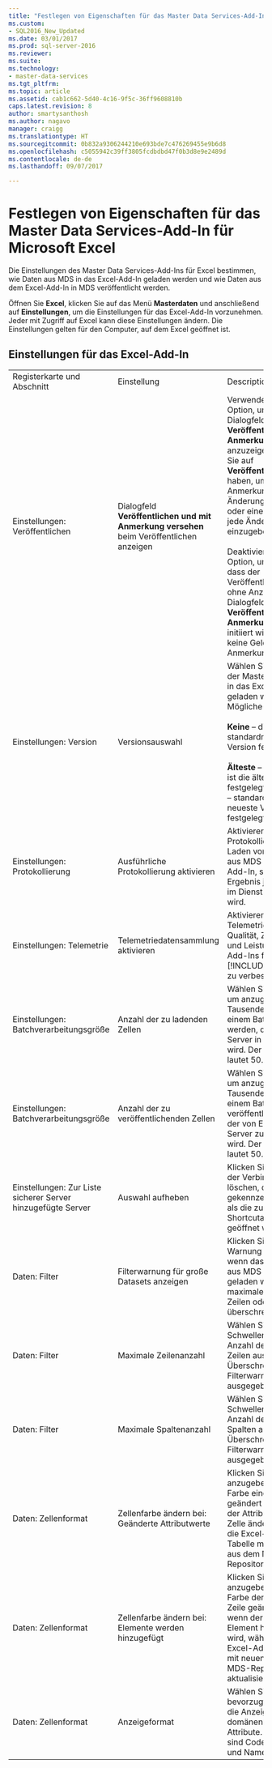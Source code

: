 ```yaml
---
title: "Festlegen von Eigenschaften für das Master Data Services-Add-In für Microsoft Excel | Microsoft-Dokumentation"
ms.custom:
- SQL2016_New_Updated
ms.date: 03/01/2017
ms.prod: sql-server-2016
ms.reviewer: 
ms.suite: 
ms.technology:
- master-data-services
ms.tgt_pltfrm: 
ms.topic: article
ms.assetid: cab1c662-5d40-4c16-9f5c-36ff9608810b
caps.latest.revision: 8
author: smartysanthosh
ms.author: nagavo
manager: craigg
ms.translationtype: HT
ms.sourcegitcommit: 0b832a9306244210e693bde7c476269455e9b6d8
ms.openlocfilehash: c5055942c39ff3805fcdbdbd47f0b3d8e9e2489d
ms.contentlocale: de-de
ms.lasthandoff: 09/07/2017

---
```

# <a name="setting-properties-for-master-data-services-add-in-for-excel"></a>Festlegen von Eigenschaften für das Master Data Services-Add-In für Microsoft Excel
  Die Einstellungen des Master Data Services-Add-Ins für Excel bestimmen, wie Daten aus MDS in das Excel-Add-In geladen werden und wie Daten aus dem Excel-Add-In in MDS veröffentlicht werden.  
  
 Öffnen Sie **Excel**, klicken Sie auf das Menü **Masterdaten** und anschließend auf **Einstellungen**, um die Einstellungen für das Excel-Add-In vorzunehmen. Jeder mit Zugriff auf Excel kann diese Einstellungen ändern. Die Einstellungen gelten für den Computer, auf dem Excel geöffnet ist.  
  
## <a name="excel-add-in-settings"></a>Einstellungen für das Excel-Add-In  
  
||||  
|-|-|-|  
|Registerkarte und Abschnitt|Einstellung|Description|  
|Einstellungen: Veröffentlichen|Dialogfeld **Veröffentlichen und mit Anmerkung versehen** beim Veröffentlichen anzeigen|Verwenden Sie diese Option, um das Dialogfeld **Veröffentlichen und mit Anmerkung versehen** anzuzeigen, nachdem Sie auf **Veröffentlichen**geklickt haben, um eine einzelne Anmerkung für alle Änderungen einzugeben oder eine Anmerkung für jede Änderung einzugeben.<br /><br /> Deaktivieren Sie die Option, um anzugeben, dass der Veröffentlichungsprozess ohne Anzeige des Dialogfelds **Veröffentlichen und mit Anmerkung versehen** initiiert wird. Sie erhalten keine Gelegenheit, eine Anmerkung einzugeben.|  
|Einstellungen: Version|Versionsauswahl|Wählen Sie die Version der Masterdaten aus, die in das Excel-Add-In geladen werden. Mögliche Werte sind:<br /><br /> **Keine** – die Version ist standardmäßig auf keine Version festgelegt<br /><br /> **Älteste** – standardmäßig ist die älteste Version festgelegt, oder **Neueste** – standardmäßig ist die neueste Version festgelegt.|  
|Einstellungen: Protokollierung|Ausführliche Protokollierung aktivieren|Aktivieren Sie die Protokollierung für das Laden von Masterdaten aus MDS in das Excel-Add-In, sodass das Ergebnis jedes Befehls im Dienst protokolliert wird.|  
|Einstellungen: Telemetrie|Telemetriedatensammlung aktivieren|Aktivieren Sie die Telemetrie, um die Qualität, Zuverlässigkeit und Leistung des Excel-Add-Ins für [!INCLUDE[ssMDSshort](../../includes/ssmdsshort-md.md)] zu verbessern.|  
|Einstellungen: Batchverarbeitungsgröße|Anzahl der zu ladenden Zellen|Wählen Sie eine Zahl aus, um anzugeben, wie viele Tausende von Zellen in einem Batch geladen werden, der vom MDS-Server in Excel geladen wird. Der Standardwert lautet 50.000 Zellen.|  
|Einstellungen: Batchverarbeitungsgröße|Anzahl der zu veröffentlichenden Zellen|Wählen Sie eine Zahl aus, um anzugeben, wie viele Tausende von Zellen in einem Batch veröffentlicht werden, der von Excel an den Server zurückgegeben wird. Der Standardwert lautet 50.000 Zellen.|  
|Einstellungen: Zur Liste sicherer Server hinzugefügte Server|Auswahl aufheben|Klicken Sie, um die Liste der Verbindungen zu löschen, die als sicher gekennzeichnet wurden, als die zugeordnete Shortcutabfragedatei geöffnet wurde.|  
|Daten: Filter|Filterwarnung für große Datasets anzeigen|Klicken Sie, um eine Warnung anzuzeigen, wenn das Dataset, das aus MDS in Excel geladen wird, die maximale Anzahl der Zeilen oder Spalten überschreitet.|  
|Daten: Filter|Maximale Zeilenanzahl|Wählen Sie den Schwellenwert für die Anzahl der zu ladenden Zeilen aus, bei dessen Überschreitung eine Filterwarnung ausgegeben wird.|  
|Daten: Filter|Maximale Spaltenanzahl|Wählen Sie den Schwellenwert für die Anzahl der zu ladenden Spalten aus, bei dessen Überschreitung eine Filterwarnung ausgegeben wird.|  
|Daten: Zellenformat|Zellenfarbe ändern bei: Geänderte Attributwerte|Klicken Sie, um anzugeben, dass die Farbe einer Zelle geändert wird, wenn sich der Attributwert in dieser Zelle ändert, während Sie die Excel-Add-In-Tabelle mit neuen Daten aus dem MDS-Repository aktualisieren.|  
|Daten: Zellenformat|Zellenfarbe ändern bei: Elemente werden hinzugefügt|Klicken Sie, um anzugeben, dass die Farbe der Zellen einer Zeile geändert wird, wenn der Zeile ein neues Element hinzugefügt wird, während Sie die Excel-Add-In-Tabelle mit neuen Daten aus dem MDS-Repository aktualisieren.|  
|Daten: Zellenformat|Anzeigeformat|Wählen Sie das bevorzugte Format für die Anzeige der Werte domänenbasierter Attribute. Die Optionen sind Code {Name}, Code und Name {Code}.|  
  
  
